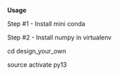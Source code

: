 
**Usage**

Step #1 - Install mini conda

Step #2 - Install numpy in virtualenv

cd design_your_own

source activate py13



